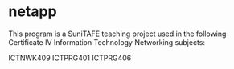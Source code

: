 # netapp

This program is a SuniTAFE teaching project used in the following Certificate IV Information Technology Networking subjects:

ICTNWK409
ICTPRG401
ICTPRG406
